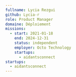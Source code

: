 ```yaml
---
fullname: Lycia Rezgui
github: Lycia-r
role: Product Manager
domaine: Déploiement
missions:
  - start: 2021-01-18
    end: 2024-12-31
    status: independent
    employer: Octo Technology
    startups:
      - aidantsconnect
startups:
  - aidantsconnect
---
```

